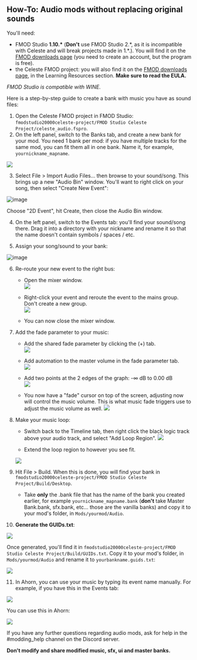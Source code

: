 ## How-To: Audio mods without replacing original sounds

You'll need:
- FMOD Studio **1.10.\*** (**Don't** use FMOD Studio 2.\*, as it is incompatible with Celeste and will break projects made in 1.\*.). You will find it on the [FMOD downloads page](https://www.fmod.com/download) (you need to create an account, but the program is free).
- the Celeste FMOD project: you will also find it on the [FMOD downloads page](https://www.fmod.com/download), in the Learning Resources section. **Make sure to read the EULA.**

_FMOD Studio is compatible with WINE._

Here is a step-by-step guide to create a bank with music you have as sound files:

1. Open the Celeste FMOD project in FMOD Studio: `fmodstudio20000celeste-project/FMOD Studio Celeste Project/celeste_audio.fspro`.
2. On the left panel, switch to the Banks tab, and create a new bank for your mod. You need 1 bank per mod: if you have multiple tracks for the same mod, you can fit them all in one bank. Name it, for example, `yournickname_mapname`.

![](https://cdn.discordapp.com/attachments/445236692136230943/714571482231210024/unknown.png)

3. Select File > Import Audio Files... then browse to your sound/song. This brings up a new "Audio Bin" window. You'll want to right click on your song, then select "Create New Event":

![image](https://cdn.discordapp.com/attachments/445236692136230943/714572284194455603/unknown.png)

Choose "2D Event", hit Create, then close the Audio Bin window.

4. On the left panel, switch to the Events tab: you'll find your sound/song there. Drag it into a directory with your nickname and rename it so that the name doesn't contain symbols / spaces / etc.

5. Assign your song/sound to your bank:

![image](https://cdn.discordapp.com/attachments/445236692136230943/714573969512071289/unknown.png)

6. Re-route your new event to the right bus:

    - Open the mixer window.  
    ![](https://cdn.discordapp.com/attachments/429775352295063563/476487647892602892/unknown.png)

    - Right-click your event and reroute the event to the mains group. Don't create a new group.  
    ![](https://cdn.discordapp.com/attachments/429775352295063563/476488253382590464/unknown.png)

    - You can now close the mixer window.

7. Add the fade parameter to your music:

    - Add the shared fade parameter by clicking the (+) tab.  
    ![](https://cdn.discordapp.com/attachments/445236692136230943/714576338199117824/unknown.png)

    - Add automation to the master volume in the fade parameter tab.  
    ![](https://cdn.discordapp.com/attachments/445236692136230943/714576523293884476/unknown.png)

    - Add two points at the 2 edges of the graph: -∞ dB to 0.00 dB  
    ![](https://cdn.discordapp.com/attachments/429775260108324865/478316724907671552/unknown.png)

    - You now have a "fade" cursor on top of the screen, adjusting now will control the music volume. This is what music fade triggers use to adjust the music volume as well.
    ![](https://cdn.discordapp.com/attachments/445236692136230943/714577386758340688/unknown.png)

8. Make your music loop:

    - Switch back to the Timeline tab, then right click the black logic track above your audio track, and select "Add Loop Region". 
    ![](https://cdn.discordapp.com/attachments/445236692136230943/714577912963268698/unknown.png)

    - Extend the loop region to however you see fit.

    ![](https://cdn.discordapp.com/attachments/462498749097443330/547105130441605160/loop.gif)

9. Hit File > Build. When this is done, you will find your bank in `fmodstudio20000celeste-project/FMOD Studio Celeste Project/Build/Desktop`. 
   - Take **only** the .bank file that has the name of the bank you created earlier, for example `yournickname_mapname.bank` (**don't** take Master Bank.bank, sfx.bank, etc... those are the vanilla banks) and copy it to your mod's folder, in `Mods/yourmod/Audio`.

9. **Generate the GUIDs.txt**:

![](https://cdn.discordapp.com/attachments/429775260108324865/473619203174301706/unknown.png)

Once generated, you'll find it in `fmodstudio20000celeste-project/FMOD Studio Celeste Project/Build/GUIDs.txt`. Copy it to your mod's folder, in `Mods/yourmod/Audio` and rename it to `yourbankname.guids.txt`:

![](https://cdn.discordapp.com/attachments/445236692136230943/714582075646279860/unknown.png)

11. In Ahorn, you can use your music by typing its event name manually. For example, if you have this in the Events tab:

![](https://cdn.discordapp.com/attachments/445236692136230943/714582221805060228/unknown.png)

You can use this in Ahorn:

![](https://cdn.discordapp.com/attachments/445236692136230943/714583243806212157/unknown.png)

If you have any further questions regarding audio mods, ask for help in the #modding_help channel on the Discord server.

**Don't modify and share modified music, sfx, ui and master banks.**
